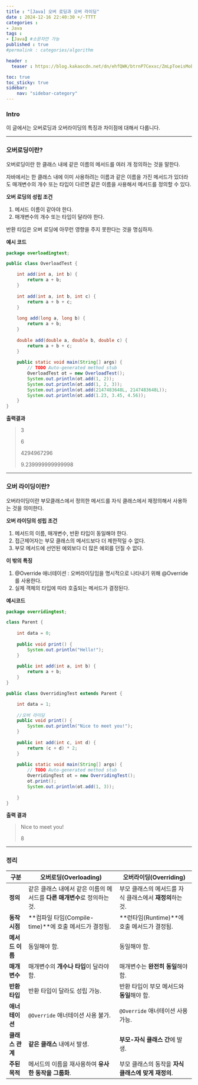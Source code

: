 ```yaml
---
title : "[Java] 오버 로딩과 오버 라이딩"
date : 2024-12-16 22:40:30 +/-TTTT
categories : 
- Java
tags : 
- [Java] #소문자만 가능
published : true
#permalink : categories/algorithm

header :
  teaser : https://blog.kakaocdn.net/dn/ehfQWK/btrnP7Cexxc/ZmLpToeisMobjHGaLfEDg0/img.png

toc: true
toc_sticky: true
sidebar:
    nav: "sidebar-category"
---
```


### Intro

이 글에서는 오버로딩과 오버라이딩의 특징과 차이점에 대해서 다룹니다.

* * *

### 오버로딩이란?

오버로딩이란 한 클래스 내에 같은 이름의 메서드를 여러 개 정의하는 것을 말한다.

자바에서는 한 클래스 내에 이미 사용하려는 이름과 같은 이름을 가진 메서드가 있더라도 매개변수의 개수 또는 타입이 다르면 같은 이름을 사용해서 메서드를 정의할 수 있다.

**오버 로딩의 성립 조건**

1.  메서드 이름이 같아야 한다.
2.  매개변수의 개수 또는 타입이 달라야 한다.

반환 타입은 오버 로딩에 아무런 영향을 주지 못한다는 것을 명심하자.

**예시 코드**

```java
package overloadingtest;

public class OverloadTest {

    int add(int a, int b) {
        return a + b;
    }
    
    int add(int a, int b, int c) {
        return a + b + c;
    }
    
    long add(long a, long b) {
        return a + b;
    }
    
    double add(double a, double b, double c) {
        return a + b + c;
    }
    
    public static void main(String[] args) {
        // TODO Auto-generated method stub
        OverloadTest ot = new OverloadTest();
        System.out.println(ot.add(1, 2));
        System.out.println(ot.add(1, 2, 3));
        System.out.println(ot.add(2147483648L, 2147483648L));
        System.out.println(ot.add(1.23, 3.45, 4.56));
    }
}
```

**출력결과**

> 3
> 
> 6
> 
> 4294967296
> 
> 9.239999999999998

* * *

### 오버 라이딩이란?

오버라이딩이란 부모클래스에서 정의한 메서드를 자식 클래스에서 재정의해서 사용하는 것을 의미한다.

**오버 라이딩의 성립 조건**

1.  메서드의 이름, 매개변수, 반환 타입이 동일해야 한다.
2.  접근제어자는 부모 클래스의 메서드보다 더 제한적일 수 없다.
3.  부모 메서드에 선언된 예외보다 더 많은 예외를 던질 수 없다.

**이 밖의 특징**

1.  @Override 애너테이션 : 오버라이딩임을 명시적으로 나타내기 위해 @Override를 사용한다.
2.  실제 객체의 타입에 따라 호출되는 메서드가 결정된다.

**예시코드**

```java
package overridingtest;

class Parent {
    
    int data = 0;
    
    public void print() {
        System.out.println("Hello!");
    }
    
    public int add(int a, int b) {
        return a + b;
    }
}

public class OverridingTest extends Parent {

    int data = 1;
    
    //오버 라이딩
    public void print() {
        System.out.println("Nice to meet you!");
    }
    
    public int add(int c, int d) {
        return (c + d) * 2;
    }
    
    public static void main(String[] args) {
        // TODO Auto-generated method stub
        OverridingTest ot = new OverridingTest();
        ot.print();
        System.out.println(ot.add(1, 3));
        
    }
}
```

**출력 결과**

> Nice to meet you!
> 
> 8

* * *

### 정리

| **구분** | **오버로딩(Overloading)** | **오버라이딩(Overriding)** |
| --- | --- | --- |
| **정의** | 같은 클래스 내에서 같은 이름의 메서드를 **다른 매개변수**로 정의하는 것. | 부모 클래스의 메서드를 자식 클래스에서 **재정의**하는 것. |
| **동작 시점** | \*\*컴파일 타임(Compile-time)\*\*에 호출 메서드가 결정됨. | \*\*런타임(Runtime)\*\*에 호출 메서드가 결정됨. |
| **메서드 이름** | 동일해야 함. | 동일해야 함. |
| **매개변수** | 매개변수의 **개수나 타입**이 달라야 함. | 매개변수는 **완전히 동일**해야 함. |
| **반환 타입** | 반환 타입이 달라도 성립 가능. | 반환 타입이 부모 메서드와 **동일**해야 함. |
| **애너테이션** | `@Override` 애너테이션 사용 불가. | `@Override` 애너테이션 사용 가능. |
| **클래스 관계** | **같은 클래스** 내에서 발생. | **부모-자식 클래스 간**에 발생. |
| **주된 목적** | 메서드의 이름을 재사용하여 **유사한 동작을 그룹화**. | 부모 클래스의 동작을 **자식 클래스에 맞게 재정의**. |